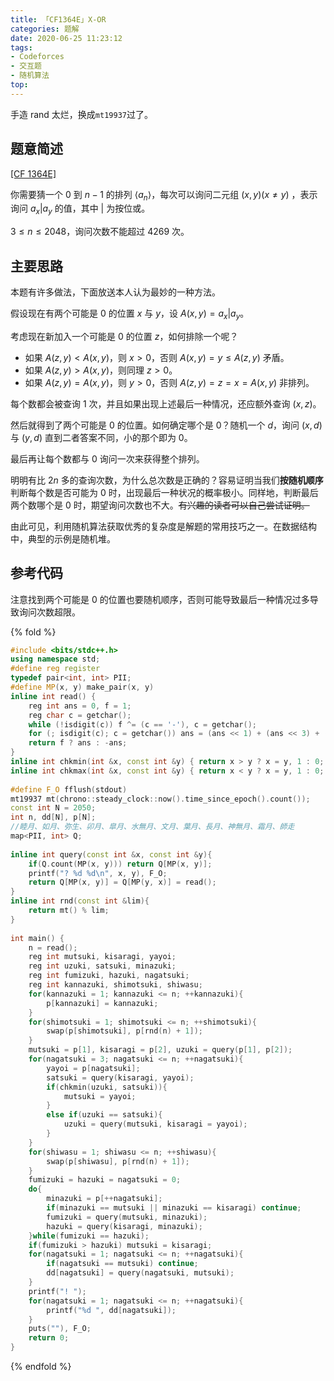 ```yaml
---
title: 「CF1364E」X-OR
categories: 题解
date: 2020-06-25 11:23:12
tags:
- Codeforces
- 交互题
- 随机算法
top:
---
```


手造 rand 太烂，换成`mt19937`过了。

## 题意简述

[[CF 1364E]](https://codeforces.com/problemset/problem/1364/E)

你需要猜一个 $0$ 到 $n - 1$ 的排列 $\langle a_n\rangle$，每次可以询问二元组 $(x, y)$($x\neq y$) ，表示询问 $a_x | a_y$ 的值，其中 $|$ 为按位或。

$3\le n\le 2048$，询问次数不能超过 $4269$ 次。

<!-- more -->

## 主要思路

本题有许多做法，下面放送本人认为最妙的一种方法。

假设现在有两个可能是 0 的位置 $x$ 与 $y$，设 $A(x, y) = a_x | a_y$。

考虑现在新加入一个可能是 0 的位置 $z$，如何排除一个呢？

- 如果 $A(z, y) < A(x, y)$，则 $x > 0$，否则 $A(x, y) = y \le A(z, y)$ 矛盾。
- 如果 $A(z, y) > A(x, y)$，则同理 $z > 0$。
- 如果 $A(z, y) = A(x, y)$，则 $y > 0$，否则 $A(z, y) = z = x = A(x, y)$ 非排列。

每个数都会被查询 1 次，并且如果出现上述最后一种情况，还应额外查询 $(x, z)$。

然后就得到了两个可能是 0 的位置。如何确定哪个是 0？随机一个 $d$，询问 $(x, d)$ 与 $(y, d)$ 直到二者答案不同，小的那个即为 0。

最后再让每个数都与 0 询问一次来获得整个排列。

明明有比 $2n$ 多的查询次数，为什么总次数是正确的？容易证明当我们**按随机顺序**判断每个数是否可能为 0 时，出现最后一种状况的概率极小。同样地，判断最后两个数哪个是 0 时，期望询问次数也不大。~~有兴趣的读者可以自己尝试证明。~~

由此可见，利用随机算法获取优秀的复杂度是解题的常用技巧之一。在数据结构中，典型的示例是随机堆。

## 参考代码

注意找到两个可能是 0 的位置也要随机顺序，否则可能导致最后一种情况过多导致询问次数超限。

{% fold %}
```cpp
#include <bits/stdc++.h>
using namespace std;
#define reg register
typedef pair<int, int> PII;
#define MP(x, y) make_pair(x, y)
inline int read() {
    reg int ans = 0, f = 1;
    reg char c = getchar();
    while (!isdigit(c)) f ^= (c == '-'), c = getchar();
    for (; isdigit(c); c = getchar()) ans = (ans << 1) + (ans << 3) + (c ^ 48);
    return f ? ans : -ans;
}
inline int chkmin(int &x, const int &y) { return x > y ? x = y, 1 : 0; }
inline int chkmax(int &x, const int &y) { return x < y ? x = y, 1 : 0; }
 
#define F_O fflush(stdout)
mt19937 mt(chrono::steady_clock::now().time_since_epoch().count());
const int N = 2050;
int n, dd[N], p[N];
//睦月、如月、弥生、卯月、皐月、水無月、文月、葉月、長月、神無月、霜月、師走
map<PII, int> Q;
 
inline int query(const int &x, const int &y){
    if(Q.count(MP(x, y))) return Q[MP(x, y)];
    printf("? %d %d\n", x, y), F_O;
    return Q[MP(x, y)] = Q[MP(y, x)] = read();
}
inline int rnd(const int &lim){
    return mt() % lim;
}
 
int main() {
    n = read();
    reg int mutsuki, kisaragi, yayoi;
    reg int uzuki, satsuki, minazuki;
    reg int fumizuki, hazuki, nagatsuki;
    reg int kannazuki, shimotsuki, shiwasu;
    for(kannazuki = 1; kannazuki <= n; ++kannazuki){
        p[kannazuki] = kannazuki;
    }
    for(shimotsuki = 1; shimotsuki <= n; ++shimotsuki){
        swap(p[shimotsuki], p[rnd(n) + 1]);
    }
    mutsuki = p[1], kisaragi = p[2], uzuki = query(p[1], p[2]);
    for(nagatsuki = 3; nagatsuki <= n; ++nagatsuki){
        yayoi = p[nagatsuki];
        satsuki = query(kisaragi, yayoi);
        if(chkmin(uzuki, satsuki)){
            mutsuki = yayoi;
        }
        else if(uzuki == satsuki){
            uzuki = query(mutsuki, kisaragi = yayoi);
        }
    }
    for(shiwasu = 1; shiwasu <= n; ++shiwasu){
        swap(p[shiwasu], p[rnd(n) + 1]);
    }
    fumizuki = hazuki = nagatsuki = 0;
    do{
        minazuki = p[++nagatsuki];
        if(minazuki == mutsuki || minazuki == kisaragi) continue;
        fumizuki = query(mutsuki, minazuki);
        hazuki = query(kisaragi, minazuki);
    }while(fumizuki == hazuki);
    if(fumizuki > hazuki) mutsuki = kisaragi;
    for(nagatsuki = 1; nagatsuki <= n; ++nagatsuki){
        if(nagatsuki == mutsuki) continue;
        dd[nagatsuki] = query(nagatsuki, mutsuki);
    }
    printf("! ");
    for(nagatsuki = 1; nagatsuki <= n; ++nagatsuki){
        printf("%d ", dd[nagatsuki]);
    }
    puts(""), F_O;
    return 0;
}
```
{% endfold %}